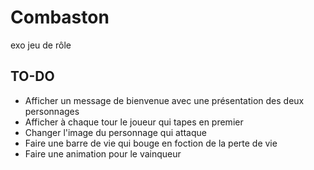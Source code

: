 # Combaston
exo jeu de rôle 

## TO-DO 


- Afficher un message de bienvenue avec une présentation des deux personnages 
- Afficher à chaque tour le joueur qui tapes en premier 
- Changer l'image du personnage qui attaque
- Faire une barre de vie qui bouge en foction de la perte de vie
- Faire une animation pour le vainqueur